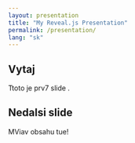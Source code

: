 ```yaml
---
layout: presentation
title: "My Reveal.js Presentation"
permalink: /presentation/
lang: "sk"
---
```


<section>
    <h2>Vytaj</h2>
    <p>Ttoto je prv7 slide .</p>
</section>

<section>
    <h2>Nedalsi slide </h2>
    <p>MViav obsahu tue!</p>
</section>